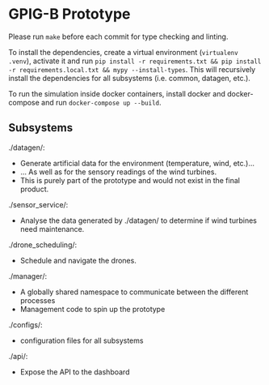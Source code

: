 # GPIG-B Prototype

Please run `make` before each commit for type checking and linting.

To install the dependencies, create a virtual environment (`virtualenv .venv`),
activate it and run `pip install -r requirements.txt && pip install -r
requirements.local.txt && mypy --install-types`. This will recursively install
the dependencies for all subsystems (i.e. common, datagen, etc.).

To run the simulation inside docker containers, install docker and
docker-compose and run `docker-compose up --build`.

## Subsystems

./datagen/:
- Generate artificial data for the environment (temperature, wind, etc.)...
- ... As well as for the sensory readings of the wind  turbines.
- This is purely part of the prototype and would not exist in the final product.

./sensor_service/:
- Analyse the data generated by ./datagen/ to determine if wind turbines need
  maintenance.

./drone_scheduling/:
- Schedule and navigate the drones.

./manager/:
- A globally shared namespace to communicate between the different processes
- Management code to spin up the prototype

./configs/:
- configuration files for all subsystems

./api/:
- Expose the API to the dashboard

